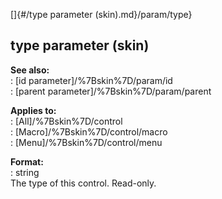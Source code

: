 []{#/type parameter (skin).md}/param/type}    
## type parameter (skin)    
**See also:**    
:   [id parameter]/%7Bskin%7D/param/id    
:   [parent parameter]/%7Bskin%7D/param/parent    
<!-- -->    
**Applies to:**    
:   [All]/%7Bskin%7D/control    
:   [Macro]/%7Bskin%7D/control/macro    
:   [Menu]/%7Bskin%7D/control/menu    
<!-- -->    
**Format:**    
:   string    
The type of this control. Read-only.  